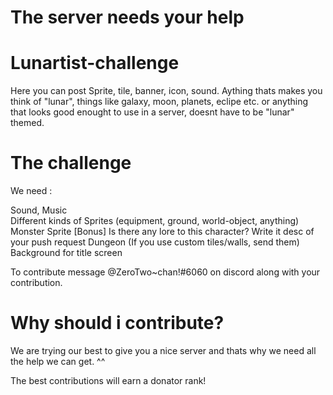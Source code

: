 # The server needs your help

# Lunartist-challenge
Here you can post Sprite, tile, banner, icon, sound. Aything thats makes you think of "lunar", things like galaxy, moon, planets, eclipe etc. or anything that looks good enought to use in a server, doesnt have to be "lunar" themed. 
  
# The challenge

We need : 

Sound, Music  
Different kinds of Sprites (equipment, ground, world-object, anything)  
Monster Sprite [Bonus] Is there any lore to this character? Write it desc of your push request
Dungeon (If you use custom tiles/walls, send them) 
Background for title screen

To contribute message @ZeroTwo~chan!#6060 on discord along with your contribution.

# Why should i contribute?

We are trying our best to give you a nice server and thats why we need all the help we can get. ^^   
  
The best contributions will earn a donator rank!
